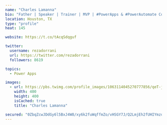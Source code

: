 ```yaml
---
name: "Charles Lamanna"
bio: "Father | Speaker | Trainer | MVP | #PowerApps & #PowerAutomate Community Super User | YouTuber Right-pointing triangle http://youtube.com/c/rezadorrani | Learn - Share - Clockwise rightwards and leftwards open circle arrows"
location: Houston, TX
type: "profile"
heat: 145

website: https://t.co/tAcqSdqguf

twitter:
  username: rezadorrani
  url: https://twitter.com/rezadorrani
  followers: 8619

topics:
  - Power Apps

images:
  - url: https://pbs.twimg.com/profile_images/1063114045270777856/qeT-jpWr_400x400.jpg
    width: 400
    height: 400
    isCached: true
    title: "Charles Lamanna"

secured: "0ZbqZcwJDdGy6l5BxJ4W8/xy6k2fuWqffmZo/vHSGY7J/Q2LmjEh2fUHIYmzdb14kBvUg1n8Qbd4G10JfnxrcTp57MArqmZgLniJWtNw2iwQ19PY1pFNbAet+3/J7U/aoX8jtFLSvAggkgLiBqklO9njz6euiHXsqQluQiSf7kG4YMQpdK9bhJtEZw2qu9g/WX8G4cS28nsIJUZneap3wEVI2duNgsxzOn529bG9em2XxIKgGckuBLfzYmjTHgqfu/5e/U5Iga2CGPgnc8p2XvQHnTtckxYgvxt9/Y6CF5eS//SSHh4G8JATUK7EEQpxPpauTtvTVvh+7DJigm2ZcBnETEKV8sQA10fGCj3ZhmisNQ1yqt+jfQNAMbWVmif3li4RSk9MNQs8Xwp1+nR2ScGLIaWClS+0/sjsy9NPZF0=;EKmkV8jT4T16XtYSZGdodQ=="
---
```


